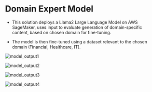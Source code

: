 # Domain Expert Model

* This solution deploys a Llama2 Large Language Model on AWS SageMaker, uses input to evaluate generation of domain-specific content, based on chosen domain for fine-tuning.

* The model is then fine-tuned using a dataset relevant to the chosen domain (Financial, Healthcare, IT).

![model_output1](https://github.com/user-attachments/assets/0e962f54-1860-40dc-8892-5bd330f0caaf)

![model_output2](https://github.com/user-attachments/assets/a3da92f4-2266-4185-8b36-3307753879d0)

![model_output3](https://github.com/user-attachments/assets/293b5c20-0026-4c5a-961a-ce10594a52b9)

![model_output4](https://github.com/user-attachments/assets/f380bf03-ea8f-468b-8aac-84d36d10517d)



